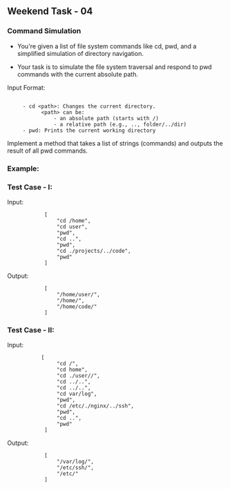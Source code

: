 ## Weekend Task - 04
### Command Simulation

- You're given a list of file system commands like cd, pwd, and a simplified simulation of directory navigation.

- Your task is to simulate the file system traversal and respond to pwd commands with the current absolute path.

Input Format:
 ```
    
      - cd <path>: Changes the current directory.
            <path> can be:
                - an absolute path (starts with /)
                - a relative path (e.g., .., folder/../dir)
      - pwd: Prints the current working directory
```
Implement a method that takes a list of strings (commands) and outputs the result of all pwd commands.

### Example:
### Test Case - I:
Input:
```
            [
                "cd /home",
                "cd user",
                "pwd",
                "cd ..",
                "pwd",
                "cd ./projects/../code",
                "pwd"
            ]
```
Output:
```
            [
                "/home/user/",
                "/home/",
                "/home/code/"
            ]
```

### Test Case - II:
Input:
```
           [
                "cd /",
                "cd home",
                "cd ./user//",
                "cd ../..",
                "cd ../..",
                "cd var/log",
                "pwd",
                "cd /etc/./nginx/../ssh",
                "pwd",
                "cd ..",
                "pwd"
            ]
```
Output:
```
            [
                "/var/log/",
                "/etc/ssh/",
                "/etc/"
            ]
```